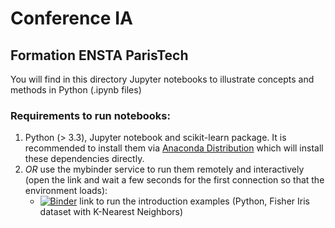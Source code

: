 # Conference IA

## Formation ENSTA ParisTech


You will find in this directory Jupyter notebooks to illustrate concepts and methods in Python (.ipynb files)

### Requirements to run notebooks:

  1) Python (> 3.3), Jupyter notebook and scikit-learn package. It is recommended to install them via <a href="https://www.anaconda.com/downloads">Anaconda Distribution</a>
    which will install these dependencies directly.
  2) *OR* use the mybinder service to run them remotely and interactively (open the link and wait a few seconds for the first connection so that the environment loads):
     -  [![Binder](https://mybinder.org/badge_logo.svg)](https://mybinder.org/v2/git/https%3A%2F%2Fgricad-gitlab.univ-grenoble-alpes.fr%2Fchatelaf%2Fconference-ia/ae788159e26a5372390d39fbc9b18885fd579986?filepath=notebooks)
link  to run the introduction examples (Python, Fisher Iris dataset with K-Nearest Neighbors)
